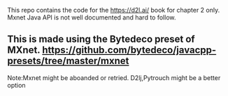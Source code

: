 This repo contains the code for the https://d2l.ai/ book for chapter 2 only. 
Mxnet Java API is not well documented and hard to follow. 

This is made using the Bytedeco preset of MXnet. 
https://github.com/bytedeco/javacpp-presets/tree/master/mxnet 
--- 
Note:Mxnet might be aboanded or retried. D2lj,Pytrouch might be a better option 
 